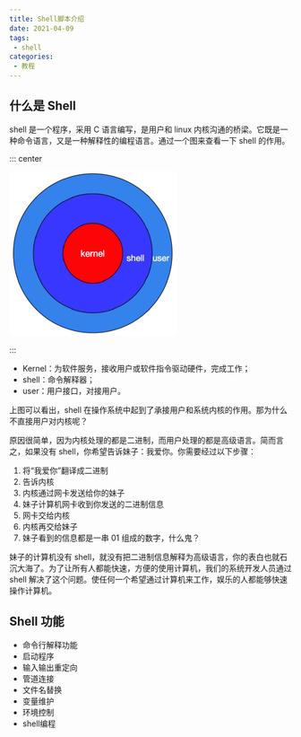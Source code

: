 ```yaml
---
title: Shell脚本介绍
date: 2021-04-09
tags:
 - shell
categories: 
 - 教程
---
```



## 什么是 Shell

shell 是一个程序，采用 C 语言编写，是用户和 linux 内核沟通的桥梁。它既是一种命令语言，又是一种解释性的编程语言。通过一个图来查看一下 shell 的作用。

::: center

![shell](./assets/shell.png)

:::

- Kernel：为软件服务，接收用户或软件指令驱动硬件，完成工作；
- shell：命令解释器；
- user：用户接口，对接用户。

上图可以看出，shell 在操作系统中起到了承接用户和系统内核的作用。那为什么不直接用户对内核呢？

原因很简单，因为内核处理的都是二进制，而用户处理的都是高级语言。简而言之，如果没有 shell，你希望告诉妹子：我爱你。你需要经过以下步骤：

1. 将“我爱你”翻译成二进制
2. 告诉内核
3. 内核通过网卡发送给你的妹子
4. 妹子计算机网卡收到你发送的二进制信息
5. 网卡交给内核
6. 内核再交给妹子
7. 妹子看到的信息都是一串 01 组成的数字，什么鬼？

妹子的计算机没有 shell，就没有把二进制信息解释为高级语言，你的表白也就石沉大海了。为了让所有人都能快速，方便的使用计算机，我们的系统开发人员通过 shell 解决了这个问题。使任何一个希望通过计算机来工作，娱乐的人都能够快速操作计算机。

## Shell 功能

- 命令行解释功能
- 启动程序
- 输入输出重定向
- 管道连接
- 文件名替换
- 变量维护
- 环境控制
- shell编程



